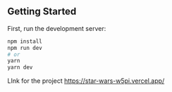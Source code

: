 
## Getting Started

First, run the development server:

```bash
npm install
npm run dev
# or
yarn
yarn dev
```




LInk for the project https://star-wars-w5pi.vercel.app/
